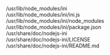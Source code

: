 /usr/lib/node\_modules/ini  
/usr/lib/node\_modules/ini/ini.js  
/usr/lib/node\_modules/ini/node\_modules  
/usr/lib/node\_modules/ini/package.json  
/usr/share/doc/nodejs-ini  
/usr/share/doc/nodejs-ini/LICENSE  
/usr/share/doc/nodejs-ini/README.md  
